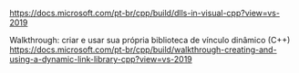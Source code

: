 
https://docs.microsoft.com/pt-br/cpp/build/dlls-in-visual-cpp?view=vs-2019


Walkthrough: criar e usar sua própria biblioteca de vínculo dinâmico (C++)
https://docs.microsoft.com/pt-br/cpp/build/walkthrough-creating-and-using-a-dynamic-link-library-cpp?view=vs-2019
